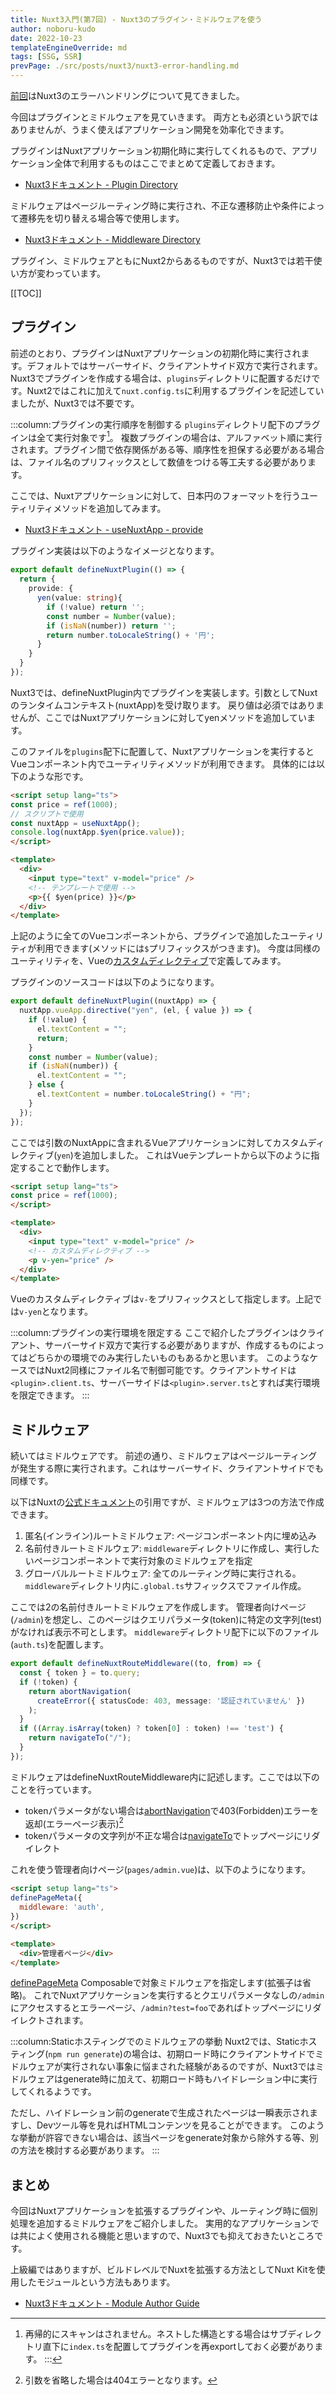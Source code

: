 ```yaml
---
title: Nuxt3入門(第7回) - Nuxt3のプラグイン・ミドルウェアを使う
author: noboru-kudo
date: 2022-10-23
templateEngineOverride: md
tags: [SSG, SSR]
prevPage: ./src/posts/nuxt3/nuxt3-error-handling.md
---
```


[前回](/nuxt/nuxt3-error-handling/)はNuxt3のエラーハンドリングについて見てきました。

今回はプラグインとミドルウェアを見ていきます。
両方とも必須という訳ではありませんが、うまく使えばアプリケーション開発を効率化できます。

プラグインはNuxtアプリケーション初期化時に実行してくれるもので、アプリケーション全体で利用するものはここでまとめて定義しておきます。

- [Nuxt3ドキュメント - Plugin Directory](https://v3.nuxtjs.org/guide/directory-structure/plugins)

ミドルウェアはページルーティング時に実行され、不正な遷移防止や条件によって遷移先を切り替える場合等で使用します。

- [Nuxt3ドキュメント - Middleware Directory](https://v3.nuxtjs.org/guide/directory-structure/middleware)

プラグイン、ミドルウェアともにNuxt2からあるものですが、Nuxt3では若干使い方が変わっています。

[[TOC]]

## プラグイン

前述のとおり、プラグインはNuxtアプリケーションの初期化時に実行されます。デフォルトではサーバーサイド、クライアントサイド双方で実行されます。
Nuxt3でプラグインを作成する場合は、`plugins`ディレクトリに配置するだけです。Nuxt2ではこれに加えて`nuxt.config.ts`に利用するプラグインを記述していましたが、Nuxt3では不要です。

:::column:プラグインの実行順序を制御する
`plugins`ディレクトリ配下のプラグインは全て実行対象です[^1]。
複数プラグインの場合は、アルファベット順に実行されます。プラグイン間で依存関係がある等、順序性を担保する必要がある場合は、ファイル名のプリフィックスとして数値をつける等工夫する必要があります。

[^1]: 再帰的にスキャンはされません。ネストした構造とする場合はサブディレクトリ直下に`index.ts`を配置してプラグインを再exportしておく必要があります。
:::

ここでは、Nuxtアプリケーションに対して、日本円のフォーマットを行うユーティリティメソッドを追加してみます。

- [Nuxt3ドキュメント - useNuxtApp - provide](https://v3.nuxtjs.org/api/composables/use-nuxt-app#provide-name-value)

プラグイン実装は以下のようなイメージとなります。

```typescript
export default defineNuxtPlugin(() => {
  return {
    provide: {
      yen(value: string){
        if (!value) return '';
        const number = Number(value);
        if (isNaN(number)) return '';
        return number.toLocaleString() + '円';
      }
    }
  }
});
```

Nuxt3では、defineNuxtPlugin内でプラグインを実装します。引数としてNuxtのランタイムコンテキスト(nuxtApp)を受け取ります。
戻り値は必須ではありませんが、ここではNuxtアプリケーションに対してyenメソッドを追加しています。

このファイルを`plugins`配下に配置して、Nuxtアプリケーションを実行するとVueコンポーネント内でユーティリティメソッドが利用できます。
具体的には以下のような形です。

```html
<script setup lang="ts">
const price = ref(1000);
// スクリプトで使用
const nuxtApp = useNuxtApp();
console.log(nuxtApp.$yen(price.value));
</script>

<template>
  <div>
    <input type="text" v-model="price" />
    <!-- テンプレートで使用 -->
    <p>{{ $yen(price) }}</p>
  </div>
</template>
```

上記のように全てのVueコンポーネントから、プラグインで追加したユーティリティが利用できます(メソッドには`$`プリフィックスがつきます)。
今度は同様のユーティリティを、Vueの[カスタムディレクティブ](https://vuejs.org/guide/reusability/custom-directives.html)で定義してみます。

プラグインのソースコードは以下のようになります。

```typescript
export default defineNuxtPlugin((nuxtApp) => {
  nuxtApp.vueApp.directive("yen", (el, { value }) => {
    if (!value) {
      el.textContent = "";
      return;
    }
    const number = Number(value);
    if (isNaN(number)) {
      el.textContent = "";
    } else {
      el.textContent = number.toLocaleString() + "円";
    }
  });
});
```

ここでは引数のNuxtAppに含まれるVueアプリケーションに対してカスタムディレクティブ(`yen`)を追加しました。
これはVueテンプレートから以下のように指定することで動作します。

```html
<script setup lang="ts">
const price = ref(1000);
</script>

<template>
  <div>
    <input type="text" v-model="price" />
    <!-- カスタムディレクティブ -->
    <p v-yen="price" />
  </div>
</template>
```

Vueのカスタムディレクティブは`v-`をプリフィックスとして指定します。上記では`v-yen`となります。

:::column:プラグインの実行環境を限定する
ここで紹介したプラグインはクライアント、サーバーサイド双方で実行する必要がありますが、作成するものによってはどちらかの環境でのみ実行したいものもあるかと思います。
このようなケースではNuxt2同様にファイル名で制御可能です。クライアントサイドは`<plugin>.client.ts`、サーバーサイドは`<plugin>.server.ts`とすれば実行環境を限定できます。
:::

## ミドルウェア

続いてはミドルウェアです。
前述の通り、ミドルウェアはページルーティングが発生する際に実行されます。これはサーバーサイド、クライアントサイドでも同様です。

以下はNuxtの[公式ドキュメント](https://v3.nuxtjs.org/guide/directory-structure/middleware#middleware-directory)の引用ですが、ミドルウェアは3つの方法で作成できます。

1. 匿名(インライン)ルートミドルウェア: ページコンポーネント内に埋め込み
2. 名前付きルートミドルウェア: `middleware`ディレクトリに作成し、実行したいページコンポーネントで実行対象のミドルウェアを指定
3. グローバルルートミドルウェア: 全てのルーティング時に実行される。`middleware`ディレクトリ内に`.global.ts`サフィックスでファイル作成。

ここでは2の名前付きルートミドルウェアを作成します。
管理者向けページ(`/admin`)を想定し、このページはクエリパラメータ(token)に特定の文字列(test)がなければ表示不可とします。
`middleware`ディレクトリ配下に以下のファイル(`auth.ts`)を配置します。

```typescript
export default defineNuxtRouteMiddleware((to, from) => {
  const { token } = to.query;
  if (!token) {
    return abortNavigation(
      createError({ statusCode: 403, message: '認証されていません' })
    );
  }
  if ((Array.isArray(token) ? token[0] : token) !== 'test') {
    return navigateTo("/");
  }
});
```

ミドルウェアはdefineNuxtRouteMiddleware内に記述します。ここでは以下のことを行っています。

- tokenパラメータがない場合は[abortNavigation](https://v3.nuxtjs.org/api/utils/abort-navigation)で403(Forbidden)エラーを返却(エラーページ表示)[^2]
- tokenパラメータの文字列が不正な場合は[navigateTo](https://v3.nuxtjs.org/api/utils/navigate-to)でトップページにリダイレクト

[^2]: 引数を省略した場合は404エラーとなります。

これを使う管理者向けページ(`pages/admin.vue`)は、以下のようになります。

```html
<script setup lang="ts">
definePageMeta({
  middleware: 'auth',
})
</script>

<template>
  <div>管理者ページ</div>
</template>
```

[definePageMeta](https://v3.nuxtjs.org/api/utils/define-page-meta) Composableで対象ミドルウェアを指定します(拡張子は省略)。
これでNuxtアプリケーションを実行するとクエリパラメータなしの`/admin`にアクセスするとエラーページ、`/admin?test=foo`であればトップページにリダイレクトされます。

:::column:Staticホスティングでのミドルウェアの挙動
Nuxt2では、Staticホスティング(`npm run generate`)の場合は、初期ロード時にクライアントサイドでミドルウェアが実行されない事象に悩まされた経験があるのですが、Nuxt3ではミドルウェアはgenerate時に加えて、初期ロード時もハイドレーション中に実行してくれるようです。

ただし、ハイドレーション前のgenerateで生成されたページは一瞬表示されますし、Devツール等を見ればHTMLコンテンツを見ることができます。
このような挙動が許容できない場合は、該当ページをgenerate対象から除外する等、別の方法を検討する必要があります。
:::

## まとめ

今回はNuxtアプリケーションを拡張するプラグインや、ルーティング時に個別処理を追加するミドルウェアをご紹介しました。
実用的なアプリケーションでは共によく使用される機能と思いますので、Nuxt3でも抑えておきたいところです。

上級編ではありますが、ビルドレベルでNuxtを拡張する方法としてNuxt Kitを使用したモジュールという方法もあります。

- [Nuxt3ドキュメント - Module Author Guide](https://v3.nuxtjs.org/guide/going-further/modules)

